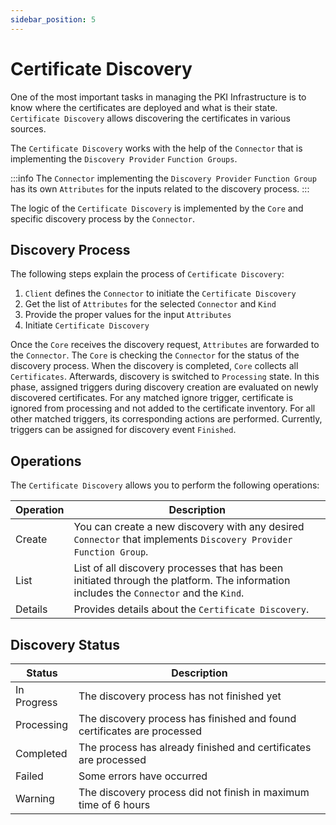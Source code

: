 ```yaml
---
sidebar_position: 5
---
```


# Certificate Discovery

One of the most important tasks in managing the PKI Infrastructure is to know where the certificates are deployed and what is their state. `Certificate Discovery` allows discovering the certificates in various sources.

The `Certificate Discovery` works with the help of the `Connector` that is implementing the `Discovery Provider` `Function Groups`.

:::info
The `Connector` implementing the `Discovery Provider` `Function Group` has its own `Attributes` for the inputs related to the discovery process.
:::

The logic of the `Certificate Discovery` is implemented by the `Core` and specific discovery process by the `Connector`.

## Discovery Process

The following steps explain the process of `Certificate Discovery`:

1. `Client` defines the `Connector` to initiate the `Certificate Discovery`
2. Get the list of `Attributes` for the selected `Connector` and `Kind`
3. Provide the proper values for the input `Attributes`
4. Initiate `Certificate Discovery`

Once the `Core` receives the discovery request, `Attributes` are forwarded to the `Connector`. The `Core` is checking the `Connector` for the status of the discovery process. When the discovery is completed, `Core` collects all `Certificates`.
Afterwards, discovery is switched to `Processing` state. In this phase, assigned triggers during discovery creation are evaluated on newly discovered certificates. For any matched ignore trigger, certificate is ignored from processing and not added to the certificate inventory. For all other matched triggers, its corresponding actions are performed. Currently, triggers can be assigned for discovery event `Finished`.


## Operations

The `Certificate Discovery` allows you to perform the following operations:

| Operation | Description                                                                                                                            |
|-----------|----------------------------------------------------------------------------------------------------------------------------------------|
| Create    | You can create a new discovery with any desired `Connector` that implements `Discovery Provider` `Function Group`.                     |
| List      | List of all discovery processes that has been initiated through the platform. The information includes the `Connector` and the `Kind`. |
| Details   | Provides details about the `Certificate Discovery`.                                                                                    |

## Discovery Status

| Status      | Description                                                             |
|-------------|-------------------------------------------------------------------------|
| In Progress | The discovery process has not finished yet                              |
| Processing  | The discovery process has finished and found certificates are processed |
| Completed   | The process has already finished and certificates are processed         |
| Failed      | Some errors have occurred                                               | 
| Warning     | The discovery process did not finish in maximum time of 6 hours         | 
